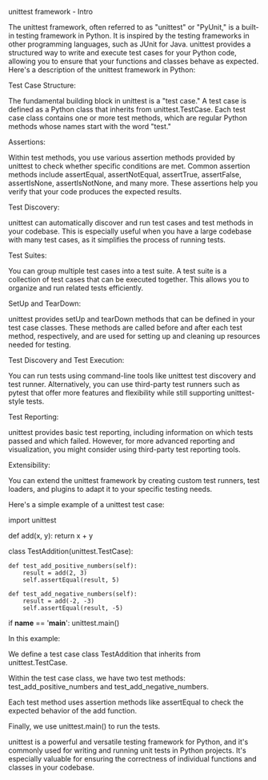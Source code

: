 unittest framework - Intro

The unittest framework, often referred to as "unittest" or "PyUnit," is a built-in testing framework in Python. It is inspired by the testing frameworks in other programming languages, such as JUnit for Java. unittest provides a structured way to write and execute test cases for your Python code, allowing you to ensure that your functions and classes behave as expected. Here's a description of the unittest framework in Python:

Test Case Structure:

The fundamental building block in unittest is a "test case." A test case is defined as a Python class that inherits from unittest.TestCase. Each test case class contains one or more test methods, which are regular Python methods whose names start with the word "test."

Assertions:

Within test methods, you use various assertion methods provided by unittest to check whether specific conditions are met. Common assertion methods include assertEqual, assertNotEqual, assertTrue, assertFalse, assertIsNone, assertIsNotNone, and many more. These assertions help you verify that your code produces the expected results.

Test Discovery:

unittest can automatically discover and run test cases and test methods in your codebase. This is especially useful when you have a large codebase with many test cases, as it simplifies the process of running tests.

Test Suites:

You can group multiple test cases into a test suite. A test suite is a collection of test cases that can be executed together. This allows you to organize and run related tests efficiently.

SetUp and TearDown:

unittest provides setUp and tearDown methods that can be defined in your test case classes. These methods are called before and after each test method, respectively, and are used for setting up and cleaning up resources needed for testing.

Test Discovery and Test Execution:

You can run tests using command-line tools like unittest test discovery and test runner. Alternatively, you can use third-party test runners such as pytest that offer more features and flexibility while still supporting unittest-style tests.

Test Reporting:

unittest provides basic test reporting, including information on which tests passed and which failed. However, for more advanced reporting and visualization, you might consider using third-party test reporting tools.

Extensibility:

You can extend the unittest framework by creating custom test runners, test loaders, and plugins to adapt it to your specific testing needs.



Here's a simple example of a unittest test case:

import unittest
 
def add(x, y):
    return x + y
 
class TestAddition(unittest.TestCase):
 
    def test_add_positive_numbers(self):
        result = add(2, 3)
        self.assertEqual(result, 5)
 
    def test_add_negative_numbers(self):
        result = add(-2, -3)
        self.assertEqual(result, -5)
 
if __name__ == '__main__':
    unittest.main()


In this example:

We define a test case class TestAddition that inherits from unittest.TestCase.

Within the test case class, we have two test methods: test_add_positive_numbers and test_add_negative_numbers.

Each test method uses assertion methods like assertEqual to check the expected behavior of the add function.

Finally, we use unittest.main() to run the tests.

unittest is a powerful and versatile testing framework for Python, and it's commonly used for writing and running unit tests in Python projects. It's especially valuable for ensuring the correctness of individual functions and classes in your codebase.
